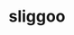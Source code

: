 ---
id: 705
title: sliggoo
types: [dragon]
image: https://raw.githubusercontent.com/PokeAPI/sprites/master/sprites/pokemon/705.png
---